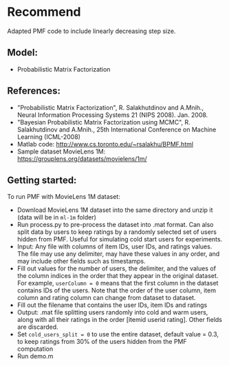 
Recommend
=========

Adapted PMF code to include linearly decreasing step size.

Model:
------
- Probabilistic Matrix Factorization

References:
----------
- "Probabilistic Matrix Factorization", R. Salakhutdinov and A.Mnih., Neural Information Processing Systems 21 (NIPS 2008). Jan. 2008.
- "Bayesian Probabilistic Matrix Factorization using MCMC", R. Salakhutdinov and A.Mnih., 25th International Conference on Machine Learning (ICML-2008) 
- Matlab code: http://www.cs.toronto.edu/~rsalakhu/BPMF.html
- Sample dataset MovieLens 1M: https://grouplens.org/datasets/movielens/1m/

Getting started:
----------------

To run PMF with MovieLens 1M dataset:

- Download MovieLens 1M dataset into the same directory and unzip it (data will be in `ml-1m` folder)
- Run process.py to pre-process the dataset into .mat format. Can also split data by users to keep ratings by a randomly selected set of users hidden from PMF. Useful for simulating cold start users for experiments.
 - Input: Any file with columns of item IDs, user IDs, and ratings values. The file may use any delimiter, may have these values in any order, and may include other fields such as timestamps.
 - Fill out values for the number of users, the delimiter, and the values of the column indices in the order that they appear in the original dataset. For example, `userColumn = 0` means that the first column in the dataset contains IDs of the users. Note that the order of the user column, item column and rating column can change from dataset to dataset.
 - Fill out the filename that contains the user IDs, item IDs and ratings
 - Output: .mat file splitting users randomly into cold and warm users, along with all their ratings in the order [itemid userid rating]. Other fields are discarded.
 - Set `cold_users_split = 0` to use the entire dataset, default value = 0.3, to keep ratings from 30% of the users hidden from the PMF computation
- Run demo.m